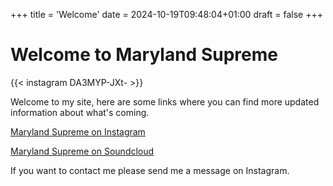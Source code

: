 +++
title = 'Welcome'
date = 2024-10-19T09:48:04+01:00
draft = false 
+++

# Welcome to Maryland Supreme 

{{< instagram DA3MYP-JXt- >}}

Welcome to my site, here are some links where you can find more updated information about what's coming.

[Maryland Supreme on Instagram](https://www.instagram.com/marylandsupreme/)

[Maryland Supreme on Soundcloud](https://soundcloud.com/marylandsupreme)

If you want to contact me please send me a message on Instagram. 

